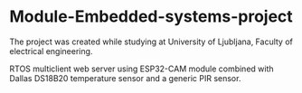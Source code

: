 # Module-Embedded-systems-project

The project was created while studying at University of Ljubljana, Faculty of electrical engineering.

RTOS multiclient web server using ESP32-CAM module combined with Dallas DS18B20 temperature sensor and a generic PIR sensor.

